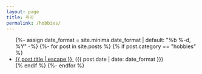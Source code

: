 ```yaml
---
layout: page
title: 취미
permalink: /hobbies/
---
```


<ul class="post-list">
  {%- assign date_format = site.minima.date_format | default: "%b %-d, %Y" -%}
  {%- for post in site.posts %}
    {% if post.category == "hobbies" %}
      <li class="post-item">
        <a class="post-link" href="{{ post.url | relative_url }}">
          {{ post.title | escape }}
        </a>&nbsp;<span class="post-meta">({{ post.date | date: date_format }})</span>
      </li>
    {% endif %}
  {%- endfor %}
</ul>
